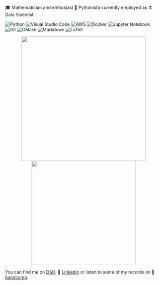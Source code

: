 🎓 Mathematician and enthusiast 🐍 Pythonista currently employed as ⚗️ Data Scientist.

<!-- badge credits to https://github.com/Ileriayo/markdown-badges#shortcuts -->

![Python](https://img.shields.io/badge/python-3670A0?style=for-the-badge&logo=python&logoColor=ffdd54)
![Visual Studio Code](https://img.shields.io/badge/Visual%20Studio%20Code-0078d7.svg?style=for-the-badge&logo=visual-studio-code&logoColor=white)
![AWS](https://img.shields.io/badge/AWS-%23FF9900.svg?style=for-the-badge&logo=amazon-aws&logoColor=white)
![Docker](https://img.shields.io/badge/docker-%230db7ed.svg?style=for-the-badge&logo=docker&logoColor=white)
![Jupyter Notebook](https://img.shields.io/badge/jupyter-%23FA0F00.svg?style=for-the-badge&logo=jupyter&logoColor=white)
![Git](https://img.shields.io/badge/git-%23F05033.svg?style=for-the-badge&logo=git&logoColor=white)
![CMake](https://img.shields.io/badge/CMake-%23008FBA.svg?style=for-the-badge&logo=cmake&logoColor=white)
![Markdown](https://img.shields.io/badge/markdown-%23000000.svg?style=for-the-badge&logo=markdown&logoColor=white)
![LaTeX](https://img.shields.io/badge/latex-%23008080.svg?style=for-the-badge&logo=latex&logoColor=white)

<p align = "center">
  <img src = "https://github-readme-stats.vercel.app/api?username=a-slice-of-py&show_icons=true&theme=merko" width = 400>
  <img src = "https://github-readme-stats.vercel.app/api/top-langs/?username=a-slice-of-py&layout=compact&theme=merko" width = 335>
</p>

You can find me on [DSH](https://a-slice-of-py.github.io/data-scientist-hub/about/), 👔 [Linkedin](https://it.linkedin.com/in/silviolugaro) or listen to some of my records on 🎸 [bandcamp](https://radrocks.bandcamp.com/album/dieci).
